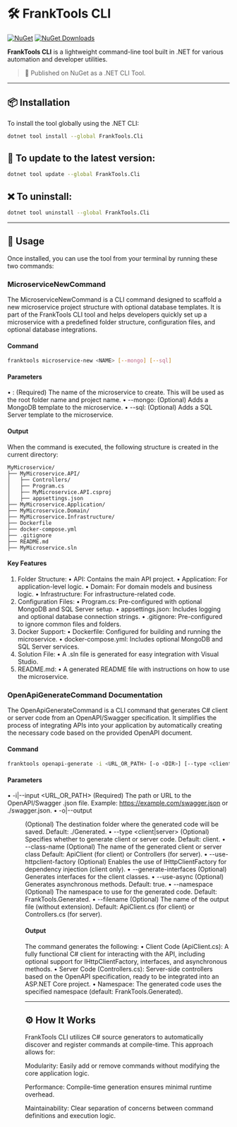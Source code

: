 # 🛠️ FrankTools CLI

[![NuGet](https://img.shields.io/nuget/v/FrankTools.Cli.svg?style=flat-square)](https://www.nuget.org/packages/FrankTools.Cli)
[![NuGet Downloads](https://img.shields.io/nuget/dt/FrankTools.Cli.svg?style=flat-square)](https://www.nuget.org/packages/FrankTools.Cli)


**FrankTools CLI** is a lightweight command-line tool built in .NET for various automation and developer utilities.

> 🚀 Published on NuGet as a .NET CLI Tool.

---

## 📦 Installation

To install the tool globally using the .NET CLI:

```bash
dotnet tool install --global FrankTools.Cli
```

## 🔄 To update to the latest version:

```bash
dotnet tool update --global FrankTools.Cli
```

## ❌ To uninstall:

```bash
dotnet tool uninstall --global FrankTools.Cli
```

--------

## 🧪 Usage
Once installed, you can use the tool from your terminal by running these two commands:

### MicroserviceNewCommand
The MicroserviceNewCommand is a CLI command designed to scaffold a new microservice project structure with optional database templates. It is part of the FrankTools CLI tool and helps developers quickly set up a microservice with a predefined folder structure, configuration files, and optional database integrations.

#### Command
```bash
franktools microservice-new <NAME> [--mongo] [--sql]
```

#### Parameters
•	<NAME>: (Required) The name of the microservice to create. This will be used as the root folder name and project name.
•	--mongo: (Optional) Adds a MongoDB template to the microservice.
•	--sql: (Optional) Adds a SQL Server template to the microservice.

#### Output
When the command is executed, the following structure is created in the current directory:

```text
MyMicroservice/
├── MyMicroservice.API/
│   ├── Controllers/
│   ├── Program.cs
│   ├── MyMicroservice.API.csproj
│   ├── appsettings.json
├── MyMicroservice.Application/
├── MyMicroservice.Domain/
├── MyMicroservice.Infrastructure/
├── Dockerfile
├── docker-compose.yml
├── .gitignore
├── README.md
├── MyMicroservice.sln
```

#### Key Features
1.	Folder Structure:
•	API: Contains the main API project.
•	Application: For application-level logic.
•	Domain: For domain models and business logic.
•	Infrastructure: For infrastructure-related code.
2.	Configuration Files:
•	Program.cs: Pre-configured with optional MongoDB and SQL Server setup.
•	appsettings.json: Includes logging and optional database connection strings.
•	.gitignore: Pre-configured to ignore common files and folders.
3.	Docker Support:
•	Dockerfile: Configured for building and running the microservice.
•	docker-compose.yml: Includes optional MongoDB and SQL Server services.
4.	Solution File:
•	A .sln file is generated for easy integration with Visual Studio.
5.	README.md:
•	A generated README file with instructions on how to use the microservice.

### OpenApiGenerateCommand Documentation
The OpenApiGenerateCommand is a CLI command that generates C# client or server code from an OpenAPI/Swagger specification. It simplifies the process of integrating APIs into your application by automatically creating the necessary code based on the provided OpenAPI document.

#### Command

```bash
franktools openapi-generate -i <URL_OR_PATH> [-o <DIR>] [--type <client|server>] [OPTIONS]
```

#### Parameters
•	-i|--input <URL_OR_PATH> (Required)
The path or URL to the OpenAPI/Swagger .json file.
Example: https://example.com/swagger.json or ./swagger.json.
•	-o|--output <DIR> (Optional)
The destination folder where the generated code will be saved.
Default: ./Generated.
•	--type <client|server> (Optional)
Specifies whether to generate client or server code.
Default: client.
•	--class-name <NAME> (Optional)
The name of the generated client or server class
Default: ApiClient (for client) or Controllers (for server).
•	--use-httpclient-factory (Optional)
Enables the use of IHttpClientFactory for dependency injection (client only).
•	--generate-interfaces (Optional)
Generates interfaces for the client classes.
•	--use-async (Optional)
Generates asynchronous methods.
Default: true.
•	--namespace <NAMESPACE> (Optional)
The namespace to use for the generated code.
Default: FrankTools.Generated.
•	--filename <FILENAME> (Optional)
The name of the output file (without extension).
Default: ApiClient.cs (for client) or Controllers.cs (for server).

#### Output
The command generates the following:
•	Client Code (ApiClient.cs):
A fully functional C# client for interacting with the API, including optional support for IHttpClientFactory, interfaces, and asynchronous methods.
•	Server Code (Controllers.cs):
Server-side controllers based on the OpenAPI specification, ready to be integrated into an ASP.NET Core project.
•	Namespace:
The generated code uses the specified namespace (default: FrankTools.Generated).

-------

## ⚙️ How It Works
FrankTools CLI utilizes C# source generators to automatically discover and register commands at compile-time. This approach allows for:

Modularity: Easily add or remove commands without modifying the core application logic.

Performance: Compile-time generation ensures minimal runtime overhead.

Maintainability: Clear separation of concerns between command definitions and execution logic.


